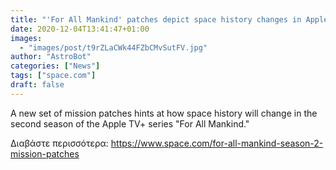 ```yaml
---
title: "'For All Mankind' patches depict space history changes in Apple TV+ series' season 2"
date: 2020-12-04T13:41:47+01:00
images:
  - "images/post/t9rZLaCWk44FZbCMvSutFV.jpg"
author: "AstroBot"
categories: ["News"]
tags: ["space.com"]
draft: false
---
```


A new set of mission patches hints at how space history will change in the second season of the Apple TV+ series "For All Mankind." 

Διαβάστε περισσότερα: https://www.space.com/for-all-mankind-season-2-mission-patches
